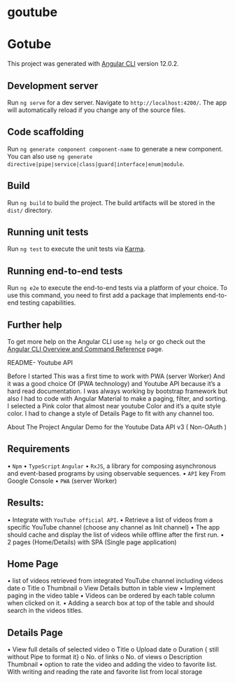 # goutube
# Gotube

This project was generated with [Angular CLI](https://github.com/angular/angular-cli) version 12.0.2.

## Development server

Run `ng serve` for a dev server. Navigate to `http://localhost:4200/`. The app will automatically reload if you change any of the source files.

## Code scaffolding

Run `ng generate component component-name` to generate a new component. You can also use `ng generate directive|pipe|service|class|guard|interface|enum|module`.

## Build

Run `ng build` to build the project. The build artifacts will be stored in the `dist/` directory.

## Running unit tests

Run `ng test` to execute the unit tests via [Karma](https://karma-runner.github.io).

## Running end-to-end tests

Run `ng e2e` to execute the end-to-end tests via a platform of your choice. To use this command, you need to first add a package that implements end-to-end testing capabilities.

## Further help

To get more help on the Angular CLI use `ng help` or go check out the [Angular CLI Overview and Command Reference](https://angular.io/cli) page.

README- Youtube API

Before I started
This was a first time to work with PWA (server Worker) And it was a good choice Of (PWA technology) and Youtube API because it’s a hard read documentation.
I was always working by bootstrap framework but also I had to code with Angular Material to make a paging, filter, and sorting.
I selected a Pink color that almost near youtube Color and it’s a quite style color.
I had to change a style of Details Page to fit with any channel too.
    
About The Project
Angular Demo for the Youtube Data API v3 ( Non-OAuth )

## Requirements
  •	`Npm`
  •	`TypeScript`
    	`Angular`
   •	`RxJS`, a library for composing asynchronous and event-based programs by using observable sequences.
   •	`API` key From Google Console
   •	`PWA` (server Worker)



## Results:
  •	Integrate with `YouTube official API`. 
  •	 Retrieve a list of videos from a specific YouTube channel (choose any channel as Init channel) 
  •	 The app should cache and display the list of videos while offline after the first run.
  •	2 pages (Home/Details) with SPA (Single page application)

## Home Page
  •	list of videos retrieved from integrated YouTube channel including videos date 
    o	Title 
    o	Thumbnail 
    o	View Details button in table view
  •	Implement paging in the video table
  •	Videos can be ordered by each table column when clicked on it.
  •	Adding a search box at top of the table and should search in the videos titles.

## Details Page
  •	View full details of selected video
    o	Title 
    o	Upload date
    o	Duration  { still without Pipe to format it}
    o	 No. of links 
    o	 No. of views 
    o	 Description Thumbnail
  •	option to rate the video and adding the video to favorite list. With writing and reading the rate and favorite list from local storage
